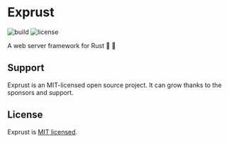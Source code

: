 # Exprust

![build](https://github.com/iamando/exprust/workflows/build/badge.svg)
![license](https://img.shields.io/github/license/iamando/exprust?color=success)

A web server framework for Rust 🦀 🚀

## Support

Exprust is an MIT-licensed open source project. It can grow thanks to the sponsors and support.

## License

Exprust is [MIT licensed](LICENSE).
